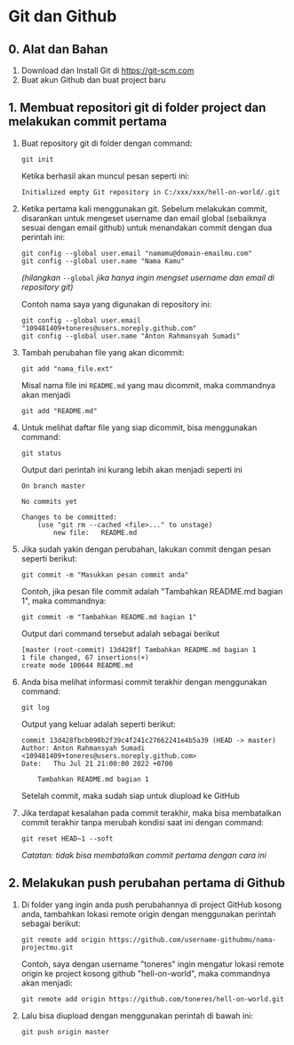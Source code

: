 # Git dan Github

## 0. Alat dan Bahan

1. Download dan Install Git di https://git-scm.com
2. Buat akun Github dan buat project baru

## 1. Membuat repositori git di folder project dan melakukan commit pertama

1.  Buat repository git di folder dengan command:
    ```
    git init
    ```
    Ketika berhasil akan muncul pesan seperti ini:
    ```
    Initialized empty Git repository in C:/xxx/xxx/hell-on-world/.git
    ```
2.  Ketika pertama kali menggunakan git. Sebelum melakukan commit, disarankan untuk mengeset username dan email global (sebaiknya sesuai dengan email github) untuk menandakan commit dengan dua perintah ini:

    ```
    git config --global user.email "namamu@domain-emailmu.com"
    git config --global user.name "Nama Kamu"
    ```

    _(hilangkan_ `--global` _jika hanya ingin mengset username dan email di repository git)_

    Contoh nama saya yang digunakan di repository ini:

    ```
    git config --global user.email "109481409+toneres@users.noreply.github.com"
    git config --global user.name "Anton Rahmansyah Sumadi"
    ```

3.  Tambah perubahan file yang akan dicommit:
    ```
    git add "nama_file.ext"
    ```
    Misal nama file ini `README.md` yang mau dicommit, maka commandnya akan menjadi
    ```
    git add "README.md"
    ```
4.  Untuk melihat daftar file yang siap dicommit, bisa menggunakan command:

    ```
    git status
    ```

    Output dari perintah ini kurang lebih akan menjadi seperti ini

    ```
    On branch master

    No commits yet

    Changes to be committed:
        (use "git rm --cached <file>..." to unstage)
            new file:   README.md
    ```

5.  Jika sudah yakin dengan perubahan, lakukan commit dengan pesan seperti berikut:
    ```
    git commit -m "Masukkan pesan commit anda"
    ```
    Contoh, jika pesan file commit adalah "Tambahkan README.md bagian 1", maka commandnya:
    ```
    git commit -m "Tambahkan README.md bagian 1"
    ```
    Output dari command tersebut adalah sebagai berikut
    ```
    [master (root-commit) 13d428f] Tambahkan README.md bagian 1
    1 file changed, 67 insertions(+)
    create mode 100644 README.md
    ```
6.  Anda bisa melihat informasi commit terakhir dengan menggunakan command:

    ```
    git log
    ```

    Output yang keluar adalah seperti berikut:

    ```
    commit 13d428fbcb098b2f39c4f241c27662241e4b5a39 (HEAD -> master)
    Author: Anton Rahmansyah Sumadi <109481409+toneres@users.noreply.github.com>
    Date:   Thu Jul 21 21:00:00 2022 +0700

        Tambahkan README.md bagian 1
    ```

    Setelah commit, maka sudah siap untuk diupload ke GitHub

7.  Jika terdapat kesalahan pada commit terakhir, maka bisa membatalkan commit terakhir tanpa merubah kondisi saat ini dengan command:

    ```
    git reset HEAD~1 --soft
    ```

    _Catatan: tidak bisa membatalkan commit pertama dengan cara ini_

## 2. Melakukan push perubahan pertama di Github

1.  Di folder yang ingin anda push perubahannya di project GitHub kosong anda, tambahkan lokasi remote origin dengan menggunakan perintah sebagai berikut:

    ```
    git remote add origin https://github.com/username-githubmu/nama-projectmu.git
    ```

    Contoh, saya dengan username "toneres" ingin mengatur lokasi remote origin ke project kosong github "hell-on-world", maka commandnya akan menjadi:

    ```
    git remote add origin https://github.com/toneres/hell-on-world.git
    ```

2.  Lalu bisa diupload dengan menggunakan perintah di bawah ini:
    ```
    git push origin master
    ```
